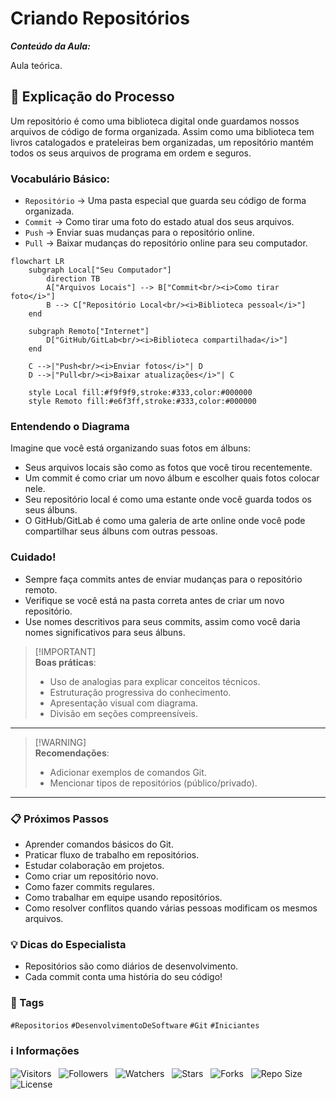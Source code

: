 <!-- Título -->
# Criando Repositórios

***Conteúdo da Aula:***

Aula teórica.

## :memo: Explicação do Processo

Um repositório é como uma biblioteca digital onde guardamos nossos arquivos de código de forma organizada. Assim como uma biblioteca tem livros catalogados e prateleiras bem organizadas, um repositório mantém todos os seus arquivos de programa em ordem e seguros.

### Vocabulário Básico:

- `Repositório` &#8594; Uma pasta especial que guarda seu código de forma organizada.
- `Commit` &#8594; Como tirar uma foto do estado atual dos seus arquivos.
- `Push` &#8594; Enviar suas mudanças para o repositório online.
- `Pull` &#8594; Baixar mudanças do repositório online para seu computador.

```mermaid
flowchart LR
    subgraph Local["Seu Computador"]
        direction TB
        A["Arquivos Locais"] --> B["Commit<br/><i>Como tirar foto</i>"]
        B --> C["Repositório Local<br/><i>Biblioteca pessoal</i>"]
    end
    
    subgraph Remoto["Internet"]
        D["GitHub/GitLab<br/><i>Biblioteca compartilhada</i>"]
    end
    
    C -->|"Push<br/><i>Enviar fotos</i>"| D
    D -->|"Pull<br/><i>Baixar atualizações</i>"| C

    style Local fill:#f9f9f9,stroke:#333,color:#000000
    style Remoto fill:#e6f3ff,stroke:#333,color:#000000
```

### Entendendo o Diagrama

Imagine que você está organizando suas fotos em álbuns:

- Seus arquivos locais são como as fotos que você tirou recentemente.
- Um commit é como criar um novo álbum e escolher quais fotos colocar nele.
- Seu repositório local é como uma estante onde você guarda todos os seus álbuns.
- O GitHub/GitLab é como uma galeria de arte online onde você pode compartilhar seus álbuns com outras pessoas.

### Cuidado!

- Sempre faça commits antes de enviar mudanças para o repositório remoto.
- Verifique se você está na pasta correta antes de criar um novo repositório.
- Use nomes descritivos para seus commits, assim como você daria nomes significativos para seus álbuns.

> [!IMPORTANT]\
> **Boas práticas**:
>
> - Uso de analogias para explicar conceitos técnicos.
> - Estruturação progressiva do conhecimento.
> - Apresentação visual com diagrama.
> - Divisão em seções compreensíveis.

---

> [!WARNING]\
> **Recomendações**:
>
> - Adicionar exemplos de comandos Git.
> - Mencionar tipos de repositórios (público/privado).

---

<!-- > [!NOTE]\
> **Observações**:
>

--- -->

### :clipboard: Próximos Passos

- Aprender comandos básicos do Git.
- Praticar fluxo de trabalho em repositórios.
- Estudar colaboração em projetos.
- Como criar um repositório novo.
- Como fazer commits regulares.
- Como trabalhar em equipe usando repositórios.
- Como resolver conflitos quando várias pessoas modificam os mesmos arquivos.

### :bulb: Dicas do Especialista

- Repositórios são como diários de desenvolvimento.
- Cada commit conta uma história do seu código!

### :bookmark: Tags

`#Repositorios` `#DesenvolvimentoDeSoftware` `#Git` `#Iniciantes`

<!-- Informações -->
### &#8505; Informações

![Visitors](https://api.visitorbadge.io/api/visitors?path=Devsgeeknerd%2Fcla-cri-rep-git-des-git-fun-fun&label=Visitantes&labelColor=%23700070&labelStyle=none&countColor=%23000fff&style=plastic&color=%23ffffff "Total de Visitantes")
&nbsp;
![Followers](https://img.shields.io/github/followers/Devsgeeknerd?style=p&label=Seguidores&labelColor=800080&color=000fff "Total de Seguidores")
&nbsp;
![Watchers](https://img.shields.io/github/watchers/Devsgeeknerd/cla-cri-rep-git-des-git-fun-fun?style=p&label=Observadores&labelColor=800080&color=000fff "Total de Observadores")
&nbsp;
![Stars](https://img.shields.io/github/stars/Devsgeeknerd/cla-cri-rep-git-des-git-fun-fun?style=p&label=Estrelas&labelColor=800080&color=000fff "Total de Estrelas")
&nbsp;
![Forks](https://img.shields.io/github/forks/Devsgeeknerd/cla-cri-rep-git-des-git-fun-fun?style=p&label=Bifurcações&labelColor=800080&color=000fff "Total de Bifurcações")
&nbsp;
![Repo Size](https://img.shields.io/github/repo-size/Devsgeeknerd/cla-cri-rep-git-des-git-fun-fun?style=p&label=Tamanho&labelColor=800080&color=000fff "Tamanho do Repositório")
&nbsp;
![License](https://img.shields.io/github/license/Devsgeeknerd/cla-cri-rep-git-des-git-fun-fun?style=p&label=Licença&labelColor=800080&color=000fff "Licença do Repositório")
